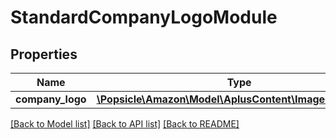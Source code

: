 # StandardCompanyLogoModule

## Properties
Name | Type | Description | Notes
------------ | ------------- | ------------- | -------------
**company_logo** | [**\Popsicle\Amazon\Model\AplusContent\ImageComponent**](ImageComponent.md) |  | 

[[Back to Model list]](../../README.md#documentation-for-models) [[Back to API list]](../../README.md#documentation-for-api-endpoints) [[Back to README]](../../README.md)

